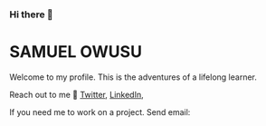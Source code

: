 ### Hi there 👋

# SAMUEL OWUSU
Welcome to my profile. 
This is the adventures of a lifelong learner.

Reach out to me 🤗
[Twitter](https://twitter.com/owusudev), [LinkedIn](https://linkedin.com/in/owususamuel), 

If you need me to work on a project.
Send email: 

<!--
**owususamuel/owususamuel** is a ✨ _special_ ✨ repository because its `README.md` (this file) appears on your GitHub profile.

Here are some ideas to get you started:

- 🔭 I’m currently working on ...
- 🌱 I’m currently learning ...
- 👯 I’m looking to collaborate on ...
- 🤔 I’m looking for help with ...
- 💬 Ask me about ...
- 📫 How to reach me: ...
- 😄 Pronouns: ...
- ⚡ Fun fact: ...
-->
